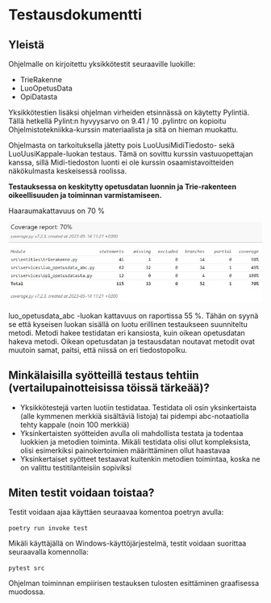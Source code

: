 # **Testausdokumentti**

## **Yleistä**

Ohjelmalle on kirjoitettu yksikkötestit seuraaville luokille:

- TrieRakenne
- LuoOpetusData
- OpiDatasta

Yksikkötestien lisäksi ohjelman virheiden etsinnässä on käytetty Pylintiä. Tällä hetkellä Pylint:n hyvyysarvo on 9.41 / 10 .pylintrc on kopioitu Ohjelmistotekniikka-kurssin materiaalista ja sitä on hieman muokattu. 

Ohjelmasta on tarkoituksella jätetty pois LuoUusiMidiTiedosto- sekä LuoUusiKappale-luokan testaus. Tämä on sovittu kurssin vastuuopettajan kanssa, sillä Midi-tiedoston luonti ei ole kurssin osaamistavoitteiden näkökulmasta keskeisessä roolissa. 

**Testauksessa on keskitytty opetusdatan luonnin ja Trie-rakenteen oikeellisuuden ja toiminnan varmistamiseen.**

Haaraumakattavuus on 70 %

![haaraumakattavuus](https://github.com/vtonteri/Algoritmisovellus/blob/master/dokumentaatio/haaraumakattavuus.jpg)

luo_opetusdata_abc -luokan kattavuus on raportissa 55 %. Tähän on syynä se että kyseisen luokan sisällä on luotu erillinen testaukseen suunniteltu metodi. Metodi hakee testidatan eri kansiosta, kuin oikean opetusdatan hakeva metodi. Oikean opetusdatan ja testausdatan noutavat metodit ovat muutoin samat, paitsi, että niissä on eri tiedostopolku.

## **Minkälaisilla syötteillä testaus tehtiin (vertailupainotteisissa töissä tärkeää)?**

- Yksikkötestejä varten luotiin testidataa. Testidata oli osin yksinkertaista (alle kymmenen merkkiä sisältäviä listoja) tai pidempi abc-notaatiolla tehty kappale (noin 100 merkkiä)
- Yksinkertaisten syötteiden avulla oli mahdollista testata ja todentaa luokkien ja metodien toiminta. Mikäli testidata olisi ollut kompleksista, olisi esimerkiksi painokertoimien määrittäminen ollut haastavaa
- Yksinkertaiset syötteet testaavat kuitenkin metodien toimintaa, koska ne on valittu testitilanteisiin sopiviksi

## **Miten testit voidaan toistaa?**

Testit voidaan ajaa käyttäen seuraavaa komentoa poetryn avulla:

`poetry run invoke test`

Mikäli käyttäjällä on Windows-käyttöjärjestelmä, testit voidaan suorittaa seuraavalla komennolla:

`pytest src`

Ohjelman toiminnan empiirisen testauksen tulosten esittäminen graafisessa muodossa.